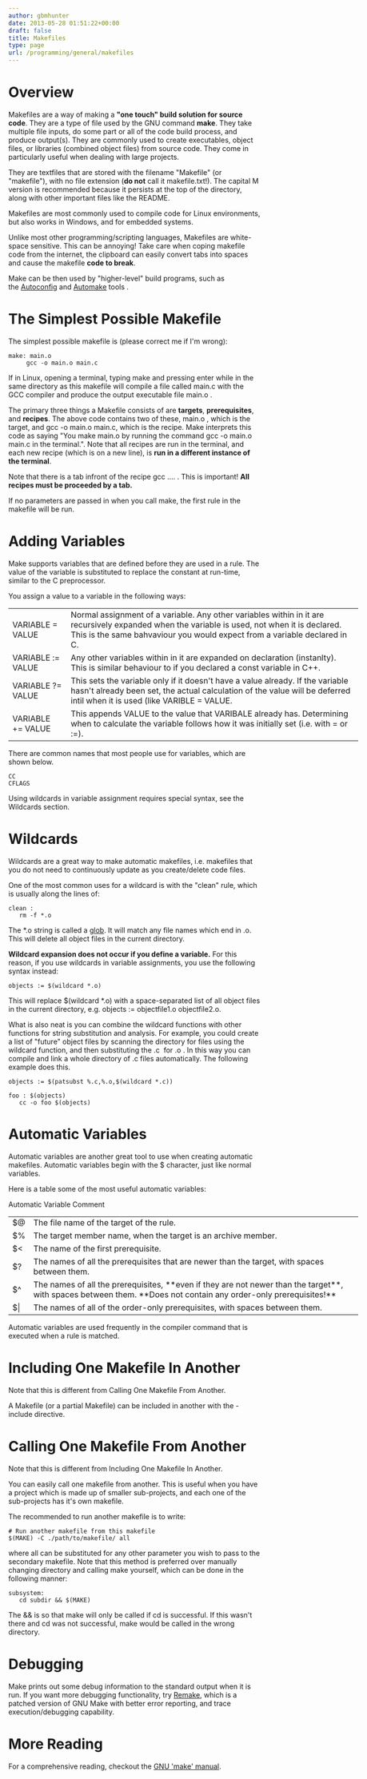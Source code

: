 ```yaml
---
author: gbmhunter
date: 2013-05-28 01:51:22+00:00
draft: false
title: Makefiles
type: page
url: /programming/general/makefiles
---
```


# Overview





Makefiles are a way of making a **"one touch" build solution for source code**. They are a type of file used by the GNU command **make**. They take multiple file inputs, do some part or all of the code build process, and produce output(s). They are commonly used to create executables, object files, or libraries (combined object files) from source code. They come in particularly useful when dealing with large projects.





They are textfiles that are stored with the filename "Makefile" (or "makefile"), with no file extension (**do not** call it makefile.txt!). The capital M version is recommended because it persists at the top of the directory, along with other important files like the README.





Makefiles are most commonly used to compile code for Linux environments, but also works in Windows, and for embedded systems.





Unlike most other programming/scripting languages, Makefiles are white-space sensitive. This can be annoying! Take care when coping makefile code from the internet, the clipboard can easily convert tabs into spaces and cause the makefile **code to break**.





Make can be then used by "higher-level" build programs, such as the [Autoconfig](http://www.gnu.org/savannah-checkouts/gnu/autoconf/manual/autoconf-2.69/html_node/index.html#Top) and [Automake](http://www.gnu.org/software/automake/) tools .





# The Simplest Possible Makefile





The simplest possible makefile is (please correct me if I'm wrong):




    
    make: main.o
         gcc -o main.o main.c
    





If in Linux, opening a terminal, typing make and pressing enter while in the same directory as this makefile will compile a file called main.c with the GCC compiler and produce the output executable file main.o .





The primary three things a Makefile consists of are **targets**, **prerequisites**, and **recipes**. The above code contains two of these, main.o , which is the target, and gcc -o main.o main.c, which is the recipe. Make interprets this code as saying "You make main.o by running the command gcc -o main.o main.c in the terminal.". Note that all recipes are run in the terminal, and each new recipe (which is on a new line), is **run in a different instance of the terminal**.





Note that there is a tab infront of the recipe gcc .... . This is important! **All recipes must be proceeded by a tab.**





If no parameters are passed in when you call make, the first rule in the makefile will be run.





# Adding Variables





Make supports variables that are defined before they are used in a rule. The value of the variable is substituted to replace the constant at run-time, similar to the C preprocessor.





You assign a value to a variable in the following ways:



<table style="width: 700px;" >
    <tbody >
        <tr >
            
<td >
                VARIABLE = VALUE
            
</td>
            
<td >
                Normal assignment of a variable. Any other variables within in it are recursively expanded when the variable is used, not when it is declared. This is the same bahvaviour you would expect from a variable declared in C.
            
</td>
        </tr>
        <tr >
            
<td >
                VARIABLE := VALUE
            
</td>
            
<td >
                Any other variables within in it are expanded on declaration (instanlty). This is similar behaviour to if you declared a const variable in C++.
            
</td>
        </tr>
        <tr >
            
<td >
                VARIABLE ?= VALUE
            
</td>
            
<td >
                This sets the variable only if it doesn't have a value already. If the variable hasn't already been set, the actual calculation of the value will be deferred intil when it is used (like VARIBLE = VALUE.
            
</td>
        </tr>
        <tr >
            
<td >
                VARIABLE += VALUE
            
</td>
            
<td >
                This appends VALUE to the value that VARIBALE already has. Determining when to calculate the variable follows how it was initially set (i.e. with = or :=).
            
</td>
        </tr>
    </tbody>
</table>
    


There are common names that most people use for variables, which are shown below.




    
    CC
    CFLAGS
    





Using wildcards in variable assignment requires special syntax, see the Wildcards section.





# Wildcards





Wildcards are a great way to make automatic makefiles, i.e. makefiles that you do not need to continuously update as you create/delete code files.





One of the most common uses for a wildcard is with the "clean" rule, which is usually along the lines of:




    
    clean : 
       rm -f *.o
    





The *.o string is called a [glob](http://en.wikipedia.org/wiki/Glob_(programming)). It will match any file names which end in .o. This will delete all object files in the current directory.





**Wildcard expansion does not occur if you define a variable.** For this reason, if you use wildcards in variable assignments, you use the following syntax instead:




    
    objects := $(wildcard *.o)
    





This will replace $(wildcard *.o) with a space-separated list of all object files in the current directory, e.g. objects := objectfile1.o objectfile2.o.





What is also neat is you can combine the wildcard functions with other functions for string substitution and analysis. For example, you could create a list of "future" object files by scanning the directory for files using the wildcard function, and then substituting the .c  for .o . In this way you can compile and link a whole directory of .c files automatically. The following example does this.




    
    objects := $(patsubst %.c,%.o,$(wildcard *.c))
    
    foo : $(objects)
       cc -o foo $(objects)
    





# Automatic Variables





Automatic variables are another great tool to use when creating automatic makefiles. Automatic variables begin with the $ character, just like normal variables.





Here is a table some of the most useful automatic variables:



<table style="width: 700px;" >
    <tbody >
        <tr >
            Automatic Variable
            Comment
        </tr>
        <tr >
            
<td >$@
</td>
            
<td >The file name of the target of the rule.
</td>
        </tr>
        <tr >
            
<td >$%
</td>
            
<td >The target member name, when the target is an archive member.
</td>
        </tr>
        <tr >
            
<td >$<
</td>
            
<td >The name of the first prerequisite.
</td>
        </tr>
        <tr >
            
<td >$?
</td>
            
<td >The names of all the prerequisites that are newer than the target, with spaces between them.
</td>
        </tr>
        <tr >
            
<td >$^
</td>
            
<td >The names of all the prerequisites, **even if they are not newer than the target**, with spaces between them. **Does not contain any order-only prerequisites!**
</td>
        </tr>
        <tr >
            
<td >$|
</td>
            
<td >The names of all of the order-only prerequisites, with spaces between them.
</td>
        </tr>
    </tbody>
</table>



Automatic variables are used frequently in the compiler command that is executed when a rule is matched.





# Including One Makefile In Another





Note that this is different from Calling One Makefile From Another.
    


A Makefile (or a partial Makefile) can be included in another with the -include directive.





# Calling One Makefile From Another





Note that this is different from Including One Makefile In Another.





You can easily call one makefile from another. This is useful when you have a project which is made up of smaller sub-projects, and each one of the sub-projects has it's own makefile.





The recommended to run another makefile is to write:




    
    # Run another makefile from this makefile
    $(MAKE) -C ./path/to/makefile/ all
    





where all can be substituted for any other parameter you wish to pass to the secondary makefile. Note that this method is preferred over manually changing directory and calling make yourself, which can be done in the following manner:
    
    subsystem:
       cd subdir && $(MAKE)





The && is so that make will only be called if cd is successful. If this wasn't there and cd was not successful, make would be called in the wrong directory.

# Debugging





Make prints out some debug information to the standard output when it is run. If you want more debugging functionality, try [Remake](http://bashdb.sourceforge.net/remake/), which is a patched version of GNU Make with better error reporting, and trace execution/debugging capability.





# More Reading





For a comprehensive reading, checkout the [GNU 'make' manual](http://www.gnu.org/software/make/manual/make.html#Rules).
